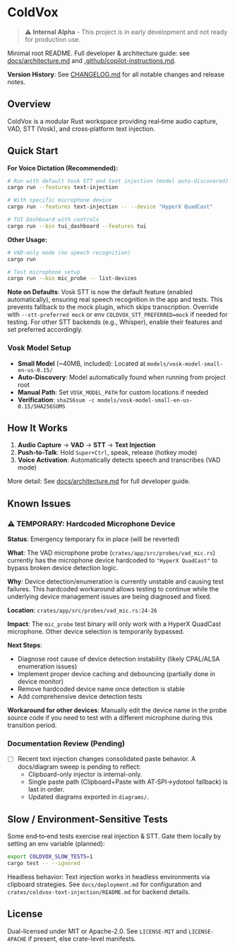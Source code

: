 # ColdVox

> ⚠️ **Internal Alpha** - This project is in early development and not ready for production use.

Minimal root README. Full developer & architecture guide: see [docs/architecture.md](docs/architecture.md) and [.github/copilot-instructions.md](.github/copilot-instructions.md).

**Version History**: See [CHANGELOG.md](CHANGELOG.md) for all notable changes and release notes.

## Overview
ColdVox is a modular Rust workspace providing real‑time audio capture, VAD, STT (Vosk), and cross‑platform text injection.

## Quick Start

**For Voice Dictation (Recommended):**
```bash
# Run with default Vosk STT and text injection (model auto-discovered)
cargo run --features text-injection

# With specific microphone device
cargo run --features text-injection -- --device "HyperX QuadCast"

# TUI Dashboard with controls
cargo run --bin tui_dashboard --features tui
```

**Other Usage:**
```bash
# VAD-only mode (no speech recognition)
cargo run

# Test microphone setup
cargo run --bin mic_probe -- list-devices
```

**Note on Defaults**: Vosk STT is now the default feature (enabled automatically), ensuring real speech recognition in the app and tests. This prevents fallback to the mock plugin, which skips transcription. Override with `--stt-preferred mock` or env `COLDVOX_STT_PREFERRED=mock` if needed for testing. For other STT backends (e.g., Whisper), enable their features and set preferred accordingly.

### Vosk Model Setup
- **Small Model** (~40MB, included): Located at `models/vosk-model-small-en-us-0.15/`
- **Auto-Discovery**: Model automatically found when running from project root
- **Manual Path**: Set `VOSK_MODEL_PATH` for custom locations if needed
- **Verification**: `sha256sum -c models/vosk-model-small-en-us-0.15/SHA256SUMS`

## How It Works
1. **Audio Capture** → **VAD** → **STT** → **Text Injection**
2. **Push-to-Talk**: Hold `Super+Ctrl`, speak, release (hotkey mode)
3. **Voice Activation**: Automatically detects speech and transcribes (VAD mode)

More detail: See [docs/architecture.md](docs/architecture.md) for full developer guide.

## Known Issues

### ⚠️ TEMPORARY: Hardcoded Microphone Device
**Status**: Emergency temporary fix in place (will be reverted)

**What**: The VAD microphone probe (`crates/app/src/probes/vad_mic.rs`) currently has the microphone device hardcoded to `"HyperX QuadCast"` to bypass broken device detection logic.

**Why**: Device detection/enumeration is currently unstable and causing test failures. This hardcoded workaround allows testing to continue while the underlying device management issues are being diagnosed and fixed.

**Location**: `crates/app/src/probes/vad_mic.rs:24-26`

**Impact**: The `mic_probe` test binary will only work with a HyperX QuadCast microphone. Other device selection is temporarily bypassed.

**Next Steps**: 
- Diagnose root cause of device detection instability (likely CPAL/ALSA enumeration issues)
- Implement proper device caching and debouncing (partially done in device monitor)
- Remove hardcoded device name once detection is stable
- Add comprehensive device detection tests

**Workaround for other devices**: Manually edit the device name in the probe source code if you need to test with a different microphone during this transition period.

### Documentation Review (Pending)
- [ ] Recent text injection changes consolidated paste behavior. A docs/diagram sweep is pending to reflect:
	- Clipboard-only injector is internal-only.
	- Single paste path (Clipboard+Paste with AT‑SPI→ydotool fallback) is last in order.
	- Updated diagrams exported in `diagrams/`.

## Slow / Environment-Sensitive Tests
Some end‑to‑end tests exercise real injection & STT. Gate them locally by setting an env variable (planned):
```bash
export COLDVOX_SLOW_TESTS=1
cargo test -- --ignored
```
Headless behavior: Text injection works in headless environments via clipboard strategies. See `docs/deployment.md` for configuration and `crates/coldvox-text-injection/README.md` for backend details.

## License
Dual-licensed under MIT or Apache-2.0. See `LICENSE-MIT` and `LICENSE-APACHE` if present, else crate-level manifests.
